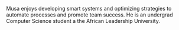 Musa enjoys developing smart systems and optimizing strategies to automate processes and promote team success. He is an undergrad Computer Science student a the African Leadership University.
